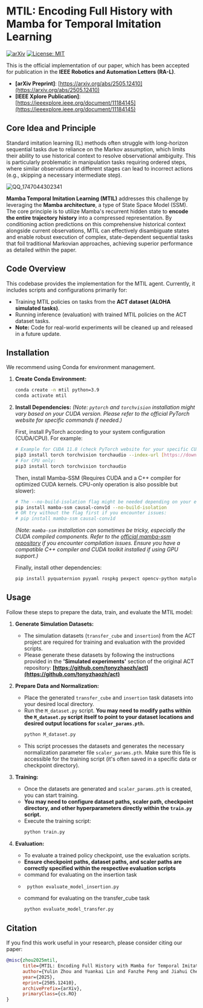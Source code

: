 # MTIL: Encoding Full History with Mamba for Temporal Imitation Learning

[![arXiv](https://img.shields.io/badge/arXiv-2505.12410-b31b1b.svg)](https://arxiv.org/abs/2505.12410)
[![License: MIT](https://img.shields.io/badge/License-MIT-yellow.svg)](https://opensource.org/licenses/MIT)

This is the official implementation of our paper, which has been accepted for publication in the **IEEE Robotics and Automation Letters (RA-L)**.

- **[arXiv Preprint]**: [https://arxiv.org/abs/2505.12410](https://arxiv.org/abs/2505.12410)
- **[IEEE Xplore Publication]**: [https://ieeexplore.ieee.org/document/11184145](https://ieeexplore.ieee.org/document/11184145)

## Core Idea and Principle

Standard imitation learning (IL) methods often struggle with long-horizon sequential tasks due to reliance on the Markov assumption, which limits their ability to use historical context to resolve observational ambiguity. This is particularly problematic in manipulation tasks requiring ordered steps, where similar observations at different stages can lead to incorrect actions (e.g., skipping a necessary intermediate step).

![QQ_1747044302341](https://github.com/user-attachments/assets/d6f1d07d-326e-4d50-94fb-191bff9d6143)

**Mamba Temporal Imitation Learning (MTIL)** addresses this challenge by leveraging the **Mamba architecture**, a type of State Space Model (SSM). The core principle is to utilize Mamba's recurrent hidden state to **encode the entire trajectory history** into a compressed representation. By conditioning action predictions on this comprehensive historical context alongside current observations, MTIL can effectively disambiguate states and enable robust execution of complex, state-dependent sequential tasks that foil traditional Markovian approaches, achieving superior performance as detailed within the paper.
## Code Overview

This codebase provides the implementation for the MTIL agent. Currently, it includes scripts and configurations primarily for:

* Training MTIL policies on tasks from the **ACT dataset (ALOHA simulated tasks)**.
* Running inference (evaluation) with trained MTIL policies on the ACT dataset tasks.
* **Note:** Code for real-world experiments will be cleaned up and released in a future update.

## Installation

We recommend using Conda for environment management.

1.  **Create Conda Environment:**
    ```bash
    conda create -n mtil python=3.9
    conda activate mtil
    ```

2.  **Install Dependencies:**
    *(Note: `pytorch` and `torchvision` installation might vary based on your CUDA version. Please refer to the official PyTorch website for specific commands if needed.)*

    First, install PyTorch according to your system configuration (CUDA/CPU). For example:
    ```bash
    # Example for CUDA 11.8 (check PyTorch website for your specific CUDA version)
    pip3 install torch torchvision torchaudio --index-url [https://download.pytorch.org/whl/cu118](https://download.pytorch.org/whl/cu118)
    # For CPU only:
    pip3 install torch torchvision torchaudio
    ```

    Then, install Mamba-SSM (Requires CUDA and a C++ compiler for optimized CUDA kernels. CPU-only operation is also possible but slower):
    ```bash
    # The --no-build-isolation flag might be needed depending on your environment and pip version
    pip install mamba-ssm causal-conv1d --no-build-isolation
    # OR try without the flag first if you encounter issues:
    # pip install mamba-ssm causal-conv1d
    ```
    *(Note: `mamba-ssm` installation can sometimes be tricky, especially the CUDA compiled components. Refer to the [official mamba-ssm repository](https://github.com/state-spaces/mamba) if you encounter compilation issues. Ensure you have a compatible C++ compiler and CUDA toolkit installed if using GPU support.)*

    Finally, install other dependencies:
    ```bash
    pip install pyquaternion pyyaml rospkg pexpect opencv-python matplotlib einops packaging h5py ipython pytorch-lightning mujoco==2.3.7 dm_control==1.0.14
    ```

## Usage

Follow these steps to prepare the data, train, and evaluate the MTIL model:

1.  **Generate Simulation Datasets:**
    * The simulation datasets (`transfer_cube` and `insertion`) from the ACT project are required for training and evaluation with the provided scripts.
    * Please generate these datasets by following the instructions provided in the **'Simulated experiments'** section of the original ACT repository:
        **[https://github.com/tonyzhaozh/act](https://github.com/tonyzhaozh/act)**

2.  **Prepare Data and Normalization:**
    * Place the generated `transfer_cube` and `insertion` task datasets into your desired local directory.
    * Run the `M_dataset.py` script. **You may need to modify paths within the `M_dataset.py` script itself to point to your dataset locations and desired output locations for `scaler_params.pth`.**
        ```bash
        python M_dataset.py
        ```
    * This script processes the datasets and generates the necessary normalization parameter file `scaler_params.pth`. Make sure this file is accessible for the training script (it's often saved in a specific data or checkpoint directory).

3.  **Training:**
    * Once the datasets are generated and `scaler_params.pth` is created, you can start training.
    * **You may need to configure dataset paths, scaler path, checkpoint directory, and other hyperparameters directly within the `train.py` script.**
    * Execute the training script:
        ```bash
        python train.py
        ```

4.  **Evaluation:**
    * To evaluate a trained policy checkpoint, use the evaluation scripts.
    * **Ensure checkpoint paths, dataset paths, and scaler paths are correctly specified within the respective evaluation scripts**
    * command for evaluating on the insertion task
    *  ```bash
        python evaluate_model_insertion.py
        ```
    * command for evaluating on the transfer_cube task
        ```bash
        python evaluate_model_transfer.py
        ```

## Citation

If you find this work useful in your research, please consider citing our paper:

```bibtex
@misc{zhou2025mtil,
      title={MTIL: Encoding Full History with Mamba for Temporal Imitation Learning}, 
      author={Yulin Zhou and Yuankai Lin and Fanzhe Peng and Jiahui Chen and Kaiji Huang and Hua Yang and Zhouping Yin},
      year={2025},
      eprint={2505.12410},
      archivePrefix={arXiv},
      primaryClass={cs.RO}
}
